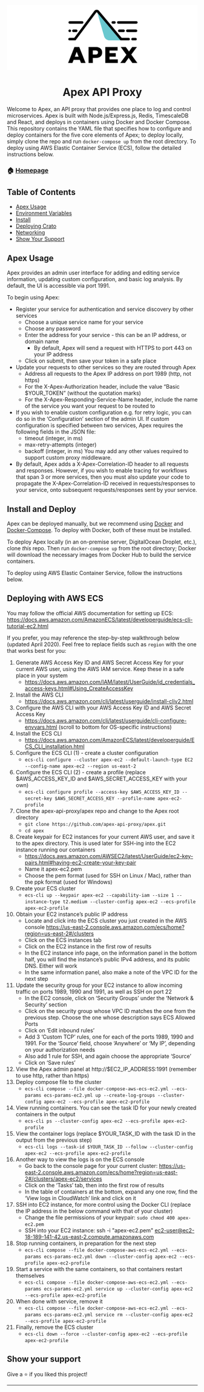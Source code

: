 
![Apex Banner](https://github.com/apex-api-proxy/apex/blob/master/apex_banner.png)

<h1 align="center">Apex API Proxy</h1>

Welcome to Apex, an API proxy that provides one place to log and control microservices.  Apex is built with Node.js/Express.js, Redis, TimescaleDB and React, and deploys in containers using Docker and Docker Compose.  This repository contains the YAML file that specifies how to configure and deploy containers for the five core elements of Apex; to deploy locally, simply clone the repo and run `docker-compose up` from the root directory.  To deploy using AWS Elastic Container Service (ECS), follow the detailed instructions below.

### 🏠 [Homepage](https://apex-api-proxy.github.io/)

## Table of Contents
- [Apex Usage](#apex-usage)
- [Environment Variables](#environment-variables)
- [Install](#install)
- [Deploying Crato](#deploying-crato)
- [Networking](#Networking)
- [Show Your Support](#show-your-support)


## Apex Usage

Apex provides an admin user interface for adding and editing service information, updating custom configuration, and basic log analysis.  By default, the UI is accessible via port 1991.  

To begin using Apex:
- Register your service for authentication and service discovery by other services
	- Choose a unique service name for your service
	- Choose any password
	- Enter the address for your service - this can be an IP address, or domain name
		- By default, Apex will send a request with HTTPS to port 443 on your IP address
	- Click on submit, then save your token in a safe place
- Update your requests to other services so they are routed through Apex
	- Address all requests to the Apex IP address on port 1989 (http, not https)
	- For the X-Apex-Authorization header, include the value “Basic $YOUR_TOKEN” (without the quotation marks)
	- For the X-Apex-Responding-Service-Name header, include the name of the service you want your request to be routed to
- If you wish to enable custom configuration e.g. for retry logic, you can do so in the ‘Configuration’ section of the admin UI. If custom configuration is specified between two services, Apex requires the following fields in the JSON file:
	- timeout (integer, in ms)
	- max-retry-attempts (integer)
	- backoff (integer, in ms)
You may add any other values required to support custom proxy middleware.
- By default, Apex adds a X-Apex-Correlation-ID header to all requests and responses. However, if you wish to enable tracing for workflows that span 3 or more services, then you must also update your code to propagate the X-Apex-Correlation-ID received in requests/responses to your service, onto subsequent requests/responses sent by your service.

## Install and Deploy

Apex can be deployed manually, but we recommend using [Docker](https://docs.docker.com/install/) and [Docker-Compose](https://docs.docker.com/compose/install/). To deploy with Docker, both of these must be installed.

To deploy Apex locally (in an on-premise server, DigitalOcean Droplet, etc.), clone *this* repo. Then run `docker-compose up` from the root directory; Docker will download the necessary images from Docker Hub to build the service containers.

To deploy using AWS Elastic Container Service, follow the instructions below.

## Deploying with AWS ECS

You may follow the official AWS documentation for setting up ECS: https://docs.aws.amazon.com/AmazonECS/latest/developerguide/ecs-cli-tutorial-ec2.html

If you prefer, you may reference the step-by-step walkthrough below (updated April 2020).  Feel free to replace fields such as `region` with the one that works best for you:

1. Generate AWS Access Key ID and AWS Secret Access Key for your current AWS user, using the AWS IAM service. Keep these in a safe place in your system
	- https://docs.aws.amazon.com/IAM/latest/UserGuide/id_credentials_access-keys.html#Using_CreateAccessKey
2. Install the AWS CLI
	- https://docs.aws.amazon.com/cli/latest/userguide/install-cliv2.html
3. Configure the AWS CLI with your AWS Access Key ID and AWS Secret Access Key
	- https://docs.aws.amazon.com/cli/latest/userguide/cli-configure-envvars.html (scroll to bottom for OS-specific instructions)
4. Install the ECS CLI
	- https://docs.aws.amazon.com/AmazonECS/latest/developerguide/ECS_CLI_installation.html
5. Configure the ECS CLI (1) - create a cluster configuration
	- `ecs-cli configure --cluster apex-ec2 --default-launch-type EC2 --config-name apex-ec2 --region us-east-2`
6. Configure the ECS CLI (2) - create a profile (replace $AWS_ACCESS_KEY_ID and $AWS_SECRET_ACCESS_KEY with your own)
	- `ecs-cli configure profile --access-key $AWS_ACCESS_KEY_ID --secret-key $AWS_SECRET_ACCESS_KEY --profile-name apex-ec2-profile`
7. Clone the apex-api-proxy/apex repo and change to the Apex root directory
	- `git clone https://github.com/apex-api-proxy/apex.git`
	- `cd apex`
8. Create keypair for EC2 instances for your current AWS user, and save it to the apex directory. This is used later for SSH-ing into the EC2 instance running our containers
	- https://docs.aws.amazon.com/AWSEC2/latest/UserGuide/ec2-key-pairs.html#having-ec2-create-your-key-pair
	- Name it apex-ec2.pem
	- Choose the pem format (used for SSH on Linux / Mac), rather than the ppk format (used for Windows)
9. Create your ECS cluster
	- `ecs-cli up --keypair apex-ec2 --capability-iam --size 1 --instance-type t2.medium --cluster-config apex-ec2 --ecs-profile apex-ec2-profile`
10. Obtain your EC2 instance’s public IP address
	- Locate and click into the ECS cluster you just created in the AWS console https://us-east-2.console.aws.amazon.com/ecs/home?region=us-east-2#/clusters
	- Click on the ECS instances tab
	- Click on the EC2 instance in the first row of results
	- In the EC2 instance info page, on the information panel in the bottom half, you will find the instance’s public IPv4 address, and its public DNS. Either will work
	- In the same information panel, also make a note of the VPC ID for the next step
11. Update the security group for your EC2 instance to allow incoming traffic on ports 1989, 1990 and 1991, as well as SSH on port 22
	- In the EC2 console, click on ‘Security Groups’ under the ‘Network & Security’ section
	- Click on the security group whose VPC ID matches the one from the previous step. Choose the one whose description says ECS Allowed Ports
	- Click on ‘Edit inbound rules’
	- Add 3 ‘Custom TCP’ rules, one for each of the ports 1989, 1990 and 1991. For the ‘Source’ field, choose ‘Anywhere’ or ‘My IP’, depending on your authorization needs
	- Also add 1 rule for SSH, and again choose the appropriate ‘Source’
	- Click on ‘Save rules’
12. View the Apex admin panel at http://$EC2_IP_ADDRESS:1991 (remember to use http, rather than https)
13. Deploy compose file to the cluster
	- `ecs-cli compose --file docker-compose-aws-ecs-ec2.yml --ecs-params ecs-params-ec2.yml up --create-log-groups --cluster-config apex-ec2 --ecs-profile apex-ec2-profile`
14. View running containers. You can see the task ID for your newly created containers in the output
	- `ecs-cli ps --cluster-config apex-ec2 --ecs-profile apex-ec2-profile`
15. View the container logs (replace $YOUR_TASK_ID with the task ID in the output from the previous step)
	- `ecs-cli logs --task-id $YOUR_TASK_ID --follow --cluster-config apex-ec2 --ecs-profile apex-ec2-profile`
16. Another way to view the logs is on the ECS console
	- Go back to the console page for your current cluster: https://us-east-2.console.aws.amazon.com/ecs/home?region=us-east-2#/clusters/apex-ec2/services
	- Click on the ‘Tasks’ tab, then into the first row of results
	- In the table of containers at the bottom, expand any one row, find the ‘View logs in CloudWatch’ link and click on it
17. SSH into EC2 instance, for more control using the Docker CLI (replace the IP address in the below command with that of your cluster)
	- Change the file permissions of your keypair: `sudo chmod 400 apex-ec2.pem`
	- SSH into your EC2 instance: ssh -i "apex-ec2.pem" ec2-user@ec2-18-189-141-42.us-east-2.compute.amazonaws.com
18. Stop running containers, in preparation for the next step
	- `ecs-cli compose --file docker-compose-aws-ecs-ec2.yml --ecs-params ecs-params-ec2.yml down --cluster-config apex-ec2 --ecs-profile apex-ec2-profile`
19. Start a service with the same containers, so that containers restart themselves
	- `ecs-cli compose --file docker-compose-aws-ecs-ec2.yml --ecs-params ecs-params-ec2.yml service up --cluster-config apex-ec2 --ecs-profile apex-ec2-profile`
20. When done with service, remove it
	- `ecs-cli compose --file docker-compose-aws-ecs-ec2.yml --ecs-params ecs-params-ec2.yml service rm --cluster-config apex-ec2 --ecs-profile apex-ec2-profile`
21. Finally, remove the ECS cluster
	- `ecs-cli down --force --cluster-config apex-ec2 --ecs-profile apex-ec2-profile`

## Show your support

Give a ⭐️ if you liked this project!

***
